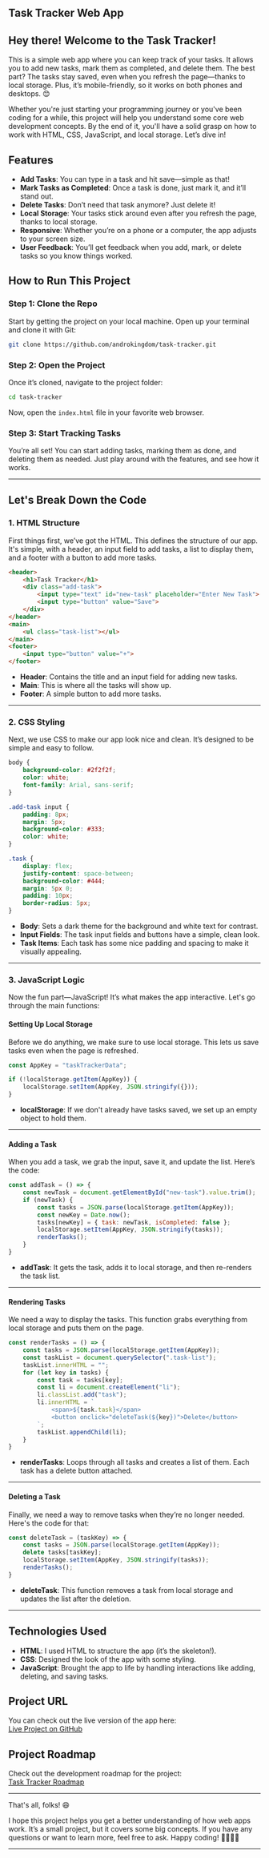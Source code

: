 ## Task Tracker Web App

## Hey there! Welcome to the Task Tracker!

This is a simple web app where you can keep track of your tasks. It allows you to add new tasks, mark them as completed, and delete them. The best part? The tasks stay saved, even when you refresh the page—thanks to local storage. Plus, it’s mobile-friendly, so it works on both phones and desktops. 😊

Whether you're just starting your programming journey or you've been coding for a while, this project will help you understand some core web development concepts. By the end of it, you'll have a solid grasp on how to work with HTML, CSS, JavaScript, and local storage. Let’s dive in!

## Features
- **Add Tasks**: You can type in a task and hit save—simple as that!
- **Mark Tasks as Completed**: Once a task is done, just mark it, and it’ll stand out.
- **Delete Tasks**: Don’t need that task anymore? Just delete it!
- **Local Storage**: Your tasks stick around even after you refresh the page, thanks to local storage.
- **Responsive**: Whether you’re on a phone or a computer, the app adjusts to your screen size.
- **User Feedback**: You’ll get feedback when you add, mark, or delete tasks so you know things worked.

## How to Run This Project

### Step 1: Clone the Repo
Start by getting the project on your local machine. Open up your terminal and clone it with Git:

```bash
git clone https://github.com/androkingdom/task-tracker.git
```

### Step 2: Open the Project
Once it’s cloned, navigate to the project folder:

```bash
cd task-tracker
```

Now, open the `index.html` file in your favorite web browser.

### Step 3: Start Tracking Tasks
You’re all set! You can start adding tasks, marking them as done, and deleting them as needed. Just play around with the features, and see how it works.

---

## Let's Break Down the Code

### 1. HTML Structure

First things first, we’ve got the HTML. This defines the structure of our app. It's simple, with a header, an input field to add tasks, a list to display them, and a footer with a button to add more tasks.

```html
<header>
    <h1>Task Tracker</h1>
    <div class="add-task">
        <input type="text" id="new-task" placeholder="Enter New Task">
        <input type="button" value="Save">
    </div>
</header>
<main>
    <ul class="task-list"></ul>
</main>
<footer>
    <input type="button" value="+">
</footer>
```

- **Header**: Contains the title and an input field for adding new tasks.
- **Main**: This is where all the tasks will show up.
- **Footer**: A simple button to add more tasks.

---

### 2. CSS Styling

Next, we use CSS to make our app look nice and clean. It’s designed to be simple and easy to follow.

```css
body {
    background-color: #2f2f2f;
    color: white;
    font-family: Arial, sans-serif;
}

.add-task input {
    padding: 8px;
    margin: 5px;
    background-color: #333;
    color: white;
}

.task {
    display: flex;
    justify-content: space-between;
    background-color: #444;
    margin: 5px 0;
    padding: 10px;
    border-radius: 5px;
}
```

- **Body**: Sets a dark theme for the background and white text for contrast.
- **Input Fields**: The task input fields and buttons have a simple, clean look.
- **Task Items**: Each task has some nice padding and spacing to make it visually appealing.

---

### 3. JavaScript Logic

Now the fun part—JavaScript! It’s what makes the app interactive. Let's go through the main functions:

#### Setting Up Local Storage

Before we do anything, we make sure to use local storage. This lets us save tasks even when the page is refreshed.

```javascript
const AppKey = "taskTrackerData";

if (!localStorage.getItem(AppKey)) {
    localStorage.setItem(AppKey, JSON.stringify({}));
}
```

- **localStorage**: If we don't already have tasks saved, we set up an empty object to hold them.

---

#### Adding a Task

When you add a task, we grab the input, save it, and update the list. Here’s the code:

```javascript
const addTask = () => {
    const newTask = document.getElementById("new-task").value.trim();
    if (newTask) {
        const tasks = JSON.parse(localStorage.getItem(AppKey));
        const newKey = Date.now();
        tasks[newKey] = { task: newTask, isCompleted: false };
        localStorage.setItem(AppKey, JSON.stringify(tasks));
        renderTasks();
    }
}
```

- **addTask**: It gets the task, adds it to local storage, and then re-renders the task list.

---

#### Rendering Tasks

We need a way to display the tasks. This function grabs everything from local storage and puts them on the page.

```javascript
const renderTasks = () => {
    const tasks = JSON.parse(localStorage.getItem(AppKey));
    const taskList = document.querySelector(".task-list");
    taskList.innerHTML = "";
    for (let key in tasks) {
        const task = tasks[key];
        const li = document.createElement("li");
        li.classList.add("task");
        li.innerHTML = `
            <span>${task.task}</span>
            <button onclick="deleteTask(${key})">Delete</button>
        `;
        taskList.appendChild(li);
    }
}
```

- **renderTasks**: Loops through all tasks and creates a list of them. Each task has a delete button attached.

---

#### Deleting a Task

Finally, we need a way to remove tasks when they’re no longer needed. Here's the code for that:

```javascript
const deleteTask = (taskKey) => {
    const tasks = JSON.parse(localStorage.getItem(AppKey));
    delete tasks[taskKey];
    localStorage.setItem(AppKey, JSON.stringify(tasks));
    renderTasks();
}
```

- **deleteTask**: This function removes a task from local storage and updates the list after the deletion.

---

## Technologies Used
- **HTML**: I used HTML to structure the app (it’s the skeleton!).
- **CSS**: Designed the look of the app with some styling.
- **JavaScript**: Brought the app to life by handling interactions like adding, deleting, and saving tasks.

## Project URL
You can check out the live version of the app here:  
[Live Project on GitHub](https://github.com/androkingdom/task-tracker)

## Project Roadmap
Check out the development roadmap for the project:  
[Task Tracker Roadmap](https://roadmap.sh/projects/task-tracker-js)

---

That's all, folks! 😄

I hope this project helps you get a better understanding of how web apps work. It’s a small project, but it covers some big concepts. If you have any questions or want to learn more, feel free to ask. Happy coding! 👨‍💻👩‍💻

---